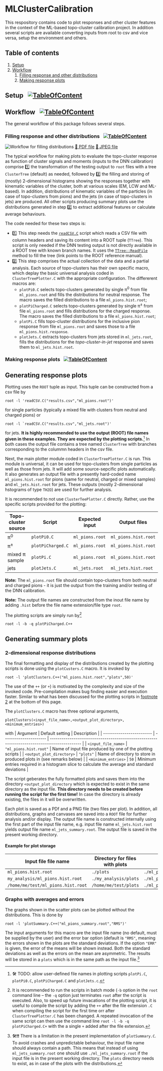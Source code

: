# <a name="top">MLClusterCalibration</a>

This respository contains code to plot responses and other cluster features in the context of the ML-based topo-cluster calibration project. In addition several scripts are available converting inputs from root to csv and vice versa, setup the environment and others. 

## <a name="toc">Table of contents</a>
1. [Setup](#setup)
1. [Workflow](#workflow) 
   1. [Filling response and other distributions](#workflow_fill)
   1. [Making response plots](#workflow_plots)
 
## <a name="setup">Setup</a>&nbsp;&nbsp;&nbsp;[![TableOfContent](https://github.com/peterloch/MLClusterCalibration/blob/Plotters/root/doc/heading-up.png)](#top)

## <a name="workflow">Workflow</a>&nbsp;&nbsp;&nbsp;[![TableOfContent](https://github.com/peterloch/MLClusterCalibration/blob/Plotters/root/doc/heading-up.png)](#top)

The general workflow of this package follows several steps. 

### <a name="workflow_fill">Filling response and other distributions</a>&nbsp;&nbsp;&nbsp;[![TableOfContent](https://github.com/peterloch/MLClusterCalibration/blob/Plotters/root/doc/heading-up.png)](#top)

![Workflow for filling distributions](https://github.com/peterloch/MLClusterCalibration/blob/Plotters/root/doc/PlotWorkFlow.png)
[:link: PDF file](https://github.com/peterloch/MLClusterCalibration/blob/Plotters/root/doc/PlotWorkFlow.pdf) [:link: JPEG file](https://github.com/peterloch/MLClusterCalibration/blob/Plotters/root/doc/PlotWorkFlow.jpg)

The typical workflow for making plots to evaluate the topo-cluster response as function of cluster signals and moments (inputs to the DNN calibration) comprise 1️⃣ the transformation of the testing output to `root` files with a tree `ClusterTree` (default) as needed, followed by 2️⃣ the filling and storing of (mostly) 2-dimensional histograms showing the responses together with kinematic variables of the cluster, both at various scales (EM, LCW and ML-based). In addition, distributions of kinematic variables of the particles (in case of topo-clusters from pions) and the jets (in case of topo-clusters in jets) are produced. All other scripts producing summary plots use the distributions generated in step 2️⃣ to extract additional features or calculate average behaviours. 

The code needed for these two steps is:

- :one: This step needs the [`readCSV.C`](https://github.com/peterloch/MLClusterCalibration/blob/Plotters/root/readCSV.C) script which reads a CSV file with column headers and saving its content into a ROOT tuple (`TTree`). This script is only needed if the DNN testing output is not directly available in a ROOT tree with known branch names. It uses the [`TTree::ReadFile`](https://root.cern/doc/master/classTTree.html#a9c8da1fbc68221b31c21e55bddf72ce7) method to fill the tree (link points to the ROOT reference manual).
- :two: This step comprises the actual collection of the data and a partial analysis. Each source of topo-clusters has their own specific macro, which deplay the basic universal analysis coded in `ClusterTreePlotter.C` with the appropriate configuration. The differerent macros are:
  - `plotPi0.C` selects topo-clusters generated by single &pi;<sup>0</sup> from file `ml_pions.root` and fills the distributions for neutral response. The macro saves the filled distributions to a file `ml_pions.hist.root`;
  - `plotPiCharged.C` selects topo-clusters generated by single &pi;<sup>&pm;</sup> from file `ml_pions.root` and fills distributions for the charged response. The macro saves the filled distributions to a file `ml_pions.hist.root`;
  - `plotPi.C` fills topo-cluster distributions for the inclusive pion response from file `ml_pions.root` and saves those to a file `ml_pions.hist.response`.
  - `plotJets.C` extracts topo-clusters from jets stored in `ml_jets.root`, fills the distributions for the _topo-cluster-in-jet_ response and saves them to `ml_jets.hist.root`.
 

### <a name="workflow_plots">Making response plots</a>&nbsp;&nbsp;&nbsp;[![TableOfContent](https://github.com/peterloch/MLClusterCalibration/blob/Plotters/root/doc/heading-up.png)](#top)



## Generating response plots

Plotting uses the `ROOT` tuple as input. This tuple can be constructed from a csv file by 
```
root -l 'readCSV.C("results.csv","ml_pions.root")'
```
for single particles (typically a mixed file with clusters from neutral and charged pions) or
```
root -l `readCSV.C("results.csv","ml_jets.root")'
```
for jets. **It is highly recommended to use the output (ROOT) file names given in these examples. They are expected by the plotting scripts.**[^1]
In both cases the output file contains a tree named `ClusterTree` with branches corresponding to the colummn headers in the csv file.

Next, the main plotter module coded in `ClusterTreePlotter.C` is run. This module is universal, it can be used for topo-clusters from single particles as well as those from jets. It will add some source-sepcific plots automatically. It also generates an output file with a presently hard-coded name `ml_pions.hist.root` for pions (same for neutral, charged or mixed samples) and `ml_jets.hist.root` for jets. These outputs (mostly 2-dimensional hstograms of type `TH2D`) are used for further analysis.

It is recommended to not use `ClusterTeePlotter.C` directly. Rather, use the specific scripts provided for the plotting:

| Topo-cluster source | Script            | Expected input  | Output files         |
| ------------------- | ----------------- | --------------- | -------------------- |
| &pi;<sup>0</sup>    | `plotPi0.C`       | `ml_pions.root` | `ml_pions.hist.root` |
| &pi;<sup>&pm;</sup> | `plotPiCharged.C` | `ml_pions.root` | `ml_pions.hist.root` |
| mixed &pi; sample   | `plotPi.C`        | `ml_pions.root` | `ml_pions.hist.root` |
| jets                | `plotJets.C`      | `ml_jets.root`  | `ml_jets.hist.root`  |

**Note:** The `ml_pions.root` file should contain topo-clusters from both neutral and charged pions - it is just the output from the training and/or testing of the DNN calibration.

**Note:** The output file names are constructed from the inout file name by adding `.hist` before the file name extension/file type `root`.

The plotting scripts are simply run by[^2]
```
root -l -b -q plotPiCharged.C++
```

[^1]: :hammer_and_wrench: TODO: allow user-defined file names in plotting scripts `plotPi.C`, `plotPi0.C`, `plotPiCharged.C` and `plotJets.c`.
[^2]: <a name="compile">It is recommended to run the scripts in batch mode (`-b` option in the `root` command line &ndash; the `-q` option just terminates `root` after the script is executed. Also, to speed up future invacations of the plotting script, it is useful to compile the script by adding the `++` after the file extension `.C` when compiling the script for the first time orr after `ClusterTreePlotter.C` has been changed. A repeated invocation of the same script can then use the command line `root -l -b -q plotPiCharged.C+` with the a single `+` added after the file extension.</a> 

## Generating summary plots

### 2-dimensional response distributions

The final formatting and display of the distributions created by the plotting scripts is done using the `plotCusters.C` macro. It is invoked by 
```
root -l 'plotClusters.C++("ml_pions.hist.root","plots",50)'
```
The use of the `++` (or `+`) is motivated by the complexity and size of the invoked code. Pre-compilation makes bug finding easier and execution faster. Similar to what has been discussed for the plotting scripts in [footnote 2](#compile) at the bottom of this page.

The `plotClusters.C` macro has three optional arguments, 
```
plotClusters(<input_file_name>,<output_plot_directory>,<minimum_entries>)
```
with 
| Argument                  | Default setting        | Description                                                                                    |
| ------------------------- | ---------------------- | ---------------------------------------------------------------------------------------------- |
| `<input_file_name>`       | `"ml_pions.hist.root"` | Name of input file produced by one of the plotting scripts                                     |
| `<output_plot_directory>` | `"plots"`              | Name of directory to store in produced plots in (see remarks below)                            |
| `<minimum_entries>`       | `50`                   | Minimum entries required in a histogram slice to calculate the average and standard deviations |

The script geberates the fully formatted plots and saves them into the directory `<output_plot_directory` which is expected to exist in the same directory as the input file. **This directory needs to be created before running the script for the first time!** In case the directory is already existing, the files in it will be overwritten. 

Each plot is saved as a PDf and a PNG file (two files per plot). In addition, all distributions, graphs and canvases are saved into a `ROOT` file for further analysis and/or display. The output file name is constructed internally using the first part of the input file name, e.g. input file name `ml_jets.hist.root` yields output file name `ml_jets_summary.root`. The output file is saved in the present working directory.

#### Example for plot storage

| Input file file name               | Directory for files with plots | Output file               |
| ---------------------------------- | ------------------------------ | ------------------------- |
| `ml_pions.hist.root`               | `./plots`                      | `./ml_pions_summary.root` |
| `my_analysis/ml_pions.hist.root`   | `./my_analysis/plots`          | `./ml_pions_summary.root` |
| `/home/me/test/ml_pions.hist.root` | `/home/me/test/plots`          | `./ml_pions_summary.root` |

### Graphs with averages and errors

The graphs shown in the scatter plots can be plotted without the distributions. This is done by
```
root -l 'plotSummary.C++("ml_pions_summary.root","RMS")'
```
The input arguments for this macro are the input file name (no default, must be supplied by the user) and the error bar option (default is `"RMS"`, meaning the errors shown in the plots are the standard deviations. If the option `"ERR"` is given, the error of the means will be shown instead. Both the standard deviations as well as the errors on the mean are asymmetric. The results will be stored in a `plots` which is in the same path as the input file.[^3]

[^3]: 🛠️:exclamation::exclamation: There is a limitation in the present implementation of `plotSummary.C`. To avoid crashes and unpredictable behaviour, the input file name should always contain a path. This means that instead of using `ml_jets_summary.root` one should use `./ml_jets_summary.root` if the input file is in the present working directory. The `plots` directory needs to exist, as in case of the plots with the distributions.
